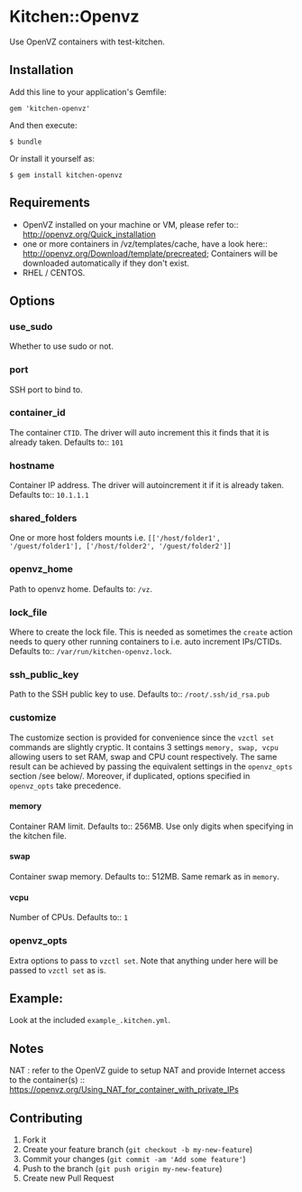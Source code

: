 # Kitchen::Openvz

Use OpenVZ containers with test-kitchen.

## Installation

Add this line to your application's Gemfile:

    gem 'kitchen-openvz'

And then execute:

    $ bundle

Or install it yourself as:

    $ gem install kitchen-openvz

## Requirements

- OpenVZ installed on your machine or VM, please refer to:: http://openvz.org/Quick_installation
- one or more containers in /vz/templates/cache, have a look here:: http://openvz.org/Download/template/precreated; Containers will be downloaded automatically if they don't exist.
- RHEL / CENTOS.


## Options

### use_sudo

Whether to use sudo or not.

### port

SSH port to bind to.

### container_id

The container `CTID`. The driver will auto increment this it finds that it is already taken.
Defaults to:: `101`

### hostname

Container IP address. The driver will autoincrement it if it is already taken. Defaults to:: `10.1.1.1`

### shared_folders

One or more host folders mounts i.e. `[['/host/folder1', '/guest/folder1'], ['/host/folder2', '/guest/folder2']]`

### openvz_home

Path to openvz home. Defaults to: `/vz`.


### lock_file

Where to create the lock file. This is needed as sometimes the `create` action needs to query other running containers to i.e. auto increment IPs/CTIDs.
Defaults to:: `/var/run/kitchen-openvz.lock`.

### ssh_public_key

Path to the SSH public key to use. Defaults to:: `/root/.ssh/id_rsa.pub`

### customize

The customize section is provided for convenience since the `vzctl set` commands are slightly cryptic. It contains 3 settings `memory, swap, vcpu` allowing users to set RAM, swap and CPU count respectively.
The same result can be achieved by passing the equivalent settings in the `openvz_opts` section /see below/. Moreover, if duplicated, options specified in `openvz_opts` take precedence.

#### memory

Container RAM limit. Defaults to:: 256MB. Use only digits when specifying in the kitchen file.

#### swap

Container swap memory. Defaults to:: 512MB. Same remark as in `memory`.

#### vcpu

Number of CPUs. Defaults to:: `1`

### openvz_opts

Extra options to pass to `vzctl set`. Note that anything under here will be passed to `vzctl set` as is.


## Example:

Look at the included `example_.kitchen.yml`.

## Notes

NAT : refer to the OpenVZ guide to setup NAT and provide Internet access to the container(s) :: https://openvz.org/Using_NAT_for_container_with_private_IPs

## Contributing

1. Fork it
2. Create your feature branch (`git checkout -b my-new-feature`)
3. Commit your changes (`git commit -am 'Add some feature'`)
4. Push to the branch (`git push origin my-new-feature`)
5. Create new Pull Request
